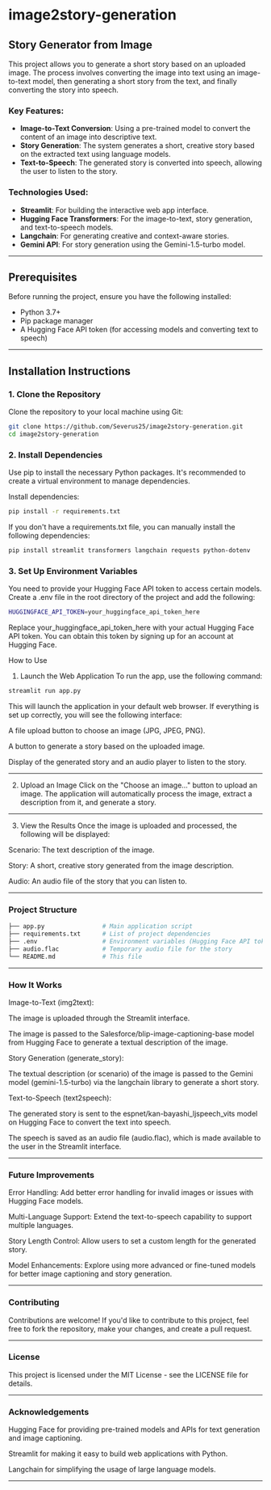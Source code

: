 # image2story-generation
## Story Generator from Image

This project allows you to generate a short story based on an uploaded image. The process involves converting the image into text using an image-to-text model, then generating a short story from the text, and finally converting the story into speech.

### Key Features:
- **Image-to-Text Conversion**: Using a pre-trained model to convert the content of an image into descriptive text.
- **Story Generation**: The system generates a short, creative story based on the extracted text using language models.
- **Text-to-Speech**: The generated story is converted into speech, allowing the user to listen to the story.

### Technologies Used:
- **Streamlit**: For building the interactive web app interface.
- **Hugging Face Transformers**: For the image-to-text, story generation, and text-to-speech models.
- **Langchain**: For generating creative and context-aware stories.
- **Gemini API**: For story generation using the Gemini-1.5-turbo model.

---

## Prerequisites

Before running the project, ensure you have the following installed:

- Python 3.7+
- Pip package manager
- A Hugging Face API token (for accessing models and converting text to speech)

---

## Installation Instructions

### 1. Clone the Repository

Clone the repository to your local machine using Git:

```bash
git clone https://github.com/Severus25/image2story-generation.git
cd image2story-generation
```

### 2. Install Dependencies
Use pip to install the necessary Python packages. It's recommended to create a virtual environment to manage dependencies.

Install dependencies:
``` bash
pip install -r requirements.txt
```

If you don't have a requirements.txt file, you can manually install the following dependencies:

``` bash
pip install streamlit transformers langchain requests python-dotenv
```

### 3. Set Up Environment Variables
You need to provide your Hugging Face API token to access certain models. Create a .env file in the root directory of the project and add the following:

```bash
HUGGINGFACE_API_TOKEN=your_huggingface_api_token_here
```
Replace your_huggingface_api_token_here with your actual Hugging Face API token. You can obtain this token by signing up for an account at Hugging Face.

How to Use
1. Launch the Web Application
To run the app, use the following command:

``` bash
streamlit run app.py
```

This will launch the application in your default web browser. If everything is set up correctly, you will see the following interface:

A file upload button to choose an image (JPG, JPEG, PNG).

A button to generate a story based on the uploaded image.

Display of the generated story and an audio player to listen to the story.

---

2. Upload an Image
Click on the "Choose an image..." button to upload an image. The application will automatically process the image, extract a description from it, and generate a story.

---

3. View the Results
Once the image is uploaded and processed, the following will be displayed:

Scenario: The text description of the image.

Story: A short, creative story generated from the image description.

Audio: An audio file of the story that you can listen to.

---

### Project Structure
``` bash
├── app.py                # Main application script
├── requirements.txt      # List of project dependencies
├── .env                  # Environment variables (Hugging Face API token)
├── audio.flac            # Temporary audio file for the story
└── README.md             # This file
```
---

### How It Works
Image-to-Text (img2text):

The image is uploaded through the Streamlit interface.

The image is passed to the Salesforce/blip-image-captioning-base model from Hugging Face to generate a textual description of the image.

Story Generation (generate_story):

The textual description (or scenario) of the image is passed to the Gemini model (gemini-1.5-turbo) via the langchain library to generate a short story.

Text-to-Speech (text2speech):

The generated story is sent to the espnet/kan-bayashi_ljspeech_vits model on Hugging Face to convert the text into speech.

The speech is saved as an audio file (audio.flac), which is made available to the user in the Streamlit interface.

---

### Future Improvements
Error Handling: Add better error handling for invalid images or issues with Hugging Face models.

Multi-Language Support: Extend the text-to-speech capability to support multiple languages.

Story Length Control: Allow users to set a custom length for the generated story.

Model Enhancements: Explore using more advanced or fine-tuned models for better image captioning and story generation.

---

### Contributing
Contributions are welcome! If you'd like to contribute to this project, feel free to fork the repository, make your changes, and create a pull request.

---

### License
This project is licensed under the MIT License - see the LICENSE file for details.

---

### Acknowledgements
Hugging Face for providing pre-trained models and APIs for text generation and image captioning.

Streamlit for making it easy to build web applications with Python.

Langchain for simplifying the usage of large language models.

---

